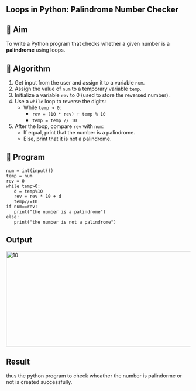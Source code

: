 ## Loops in Python: Palindrome Number Checker

## 🎯 Aim
To write a Python program that checks whether a given number is a **palindrome** using loops.

## 🧠 Algorithm
1. Get input from the user and assign it to a variable `num`.
2. Assign the value of `num` to a temporary variable `temp`.
3. Initialize a variable `rev` to 0 (used to store the reversed number).
4. Use a `while` loop to reverse the digits:
   - While `temp > 0`:
     - `rev = (10 * rev) + temp % 10`
     - `temp = temp // 10`
5. After the loop, compare `rev` with `num`:
   - If equal, print that the number is a palindrome.
   - Else, print that it is not a palindrome.

## 🧾 Program
```
num = int(input())
temp = num
rev = 0
while temp>0:
   d = temp%10
   rev = rev * 10 + d
   temp//=10
if num==rev:
   print("the number is a palindrome")
else:
   print("the number is not a palindrome")
```
## Output
<img width="1048" height="260" alt="10" src="https://github.com/user-attachments/assets/19cc0c7f-d170-47c3-8f5a-71e37e315d08" />

## Result
thus the python program to check wheather the number is palindorme or not is created successfully.


